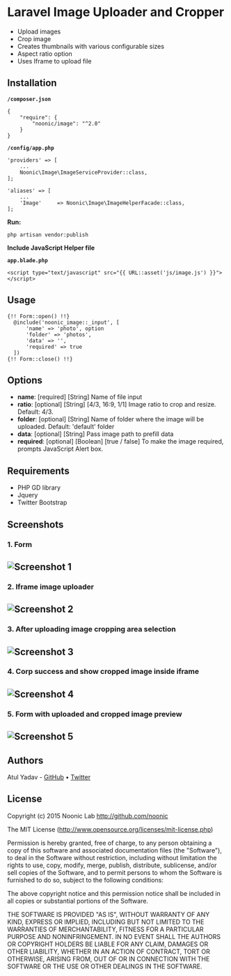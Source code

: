 # Laravel Image Uploader and Cropper

- Upload images
- Crop image
- Creates thumbnails with various configurable sizes
- Aspect ratio option
- Uses Iframe to upload file

## Installation
**`/composer.json`**
```
{
    "require": {
        "noonic/image": "^2.0"
    }
}
```
**`/config/app.php`**
```
'providers' => [
    ...
    Noonic\Image\ImageServiceProvider::class,
];

'aliases' => [
    ...
    'Image'     => Noonic\Image\ImageHelperFacade::class,
];
```

**Run:**
```
php artisan vendor:publish
```

**Include JavaScript Helper file**

**`app.blade.php`**
```
<script type="text/javascript" src="{{ URL::asset('js/image.js') }}"></script>
```

## Usage

```blade
{!! Form::open() !!}
  @include('noonic_image::_input', [
      'name' => 'photo', option
      'folder' => 'photos', 
      'data' => '', 
      'required' => true
  ])
{!! Form::close() !!}
```

## Options

- **name**: [required] [String] Name of file input
- **ratio**: [optional] [String] [4/3, 16:9, 1/1] Image ratio to crop and resize. Default: 4/3.
- **folder**: [optional] [String] Name of folder where the image will be uploaded. Default: 'default' folder
- **data**: [optional] [String] Pass image path to prefill data
- **required**: [optional] [Boolean] [true / false] To make the image required, prompts JavaScript Alert box.

## Requirements
- PHP GD library
- Jquery
- Twitter Bootstrap

## Screenshots
### 1. Form
![Screenshot 1](http://nooniclab.com/laravel-base/website/public/images/screenshots/image/uploader-1.png "Screenshot 1")
---
### 2. Iframe image uploader
![Screenshot 2](http://nooniclab.com/laravel-base/website/public/images/screenshots/image/uploader-2.png "Screenshot 2")
---
### 3. After uploading image cropping area selection
![Screenshot 3](http://nooniclab.com/laravel-base/website/public/images/screenshots/image/uploader-3.png "Screenshot 3")
---
### 4. Corp success and show cropped image inside iframe
![Screenshot 4](http://nooniclab.com/laravel-base/website/public/images/screenshots/image/uploader-4.png "Screenshot 4")
---
### 5. Form with uploaded and cropped image preview
![Screenshot 5](http://nooniclab.com/laravel-base/website/public/images/screenshots/image/uploader-5.png "Screenshot 5")
---

## Authors

Atul Yadav - [GitHub](https://github.com/atulmy) &bull; [Twitter](https://twitter.com/atulmy)

## License

Copyright (c) 2015 Noonic Lab http://github.com/noonic

The MIT License (http://www.opensource.org/licenses/mit-license.php)

Permission is hereby granted, free of charge, to any person obtaining a copy of this software and associated documentation files (the "Software"), to deal in the Software without restriction, including without limitation the rights to use, copy, modify, merge, publish, distribute, sublicense, and/or sell copies of the Software, and to permit persons to whom the Software is furnished to do so, subject to the following conditions:

The above copyright notice and this permission notice shall be included in all copies or substantial portions of the Software.

THE SOFTWARE IS PROVIDED "AS IS", WITHOUT WARRANTY OF ANY KIND, EXPRESS OR IMPLIED, INCLUDING BUT NOT LIMITED TO THE WARRANTIES OF MERCHANTABILITY, FITNESS FOR A PARTICULAR PURPOSE AND NONINFRINGEMENT. IN NO EVENT SHALL THE AUTHORS OR COPYRIGHT HOLDERS BE LIABLE FOR ANY CLAIM, DAMAGES OR OTHER LIABILITY, WHETHER IN AN ACTION OF CONTRACT, TORT OR OTHERWISE, ARISING FROM, OUT OF OR IN CONNECTION WITH THE SOFTWARE OR THE USE OR OTHER DEALINGS IN THE SOFTWARE.
